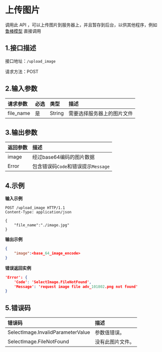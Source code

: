 # 上传图片
调用此 API ，可以上传图片到服务器上，并且暂存到后台，以供其他程序，例如 [鲁棒模型]() 直接调用

## 1.接口描述

接口地址：`/upload_image`

请求方法：POST

## 2.输入参数

| 请求参数  | 必选 | 类型   | 描述                       |
| :-------- | :--- | :----- | :------------------------- |
| file_name | 是   | String | 需要选择服务器上的图片文件 |

## 3.输出参数

| 返回参数 | 描述                                |
| :------- | :---------------------------------- |
| image    | 经过base64编码的图片数据            |
| Error    | 包含错误码`Code`和错误提示`Message` |

## 4.示例

**输入示例**
```curl
POST /upload_image HTTP/1.1
Content-Type: application/json

{
    "file_name":"./image.jpg"
}
```

**输出示例**
```json
{
    "image":<base_64_image_encode>
}
```

**错误返回实例**
```json
'Error': {
    'Code': 'SelectImage.FileNotFound',
    'Message': 'request image file adv_101802.png not found'
}
```

## 5.错误码
| 错误码                            | 描述             |
| :-------------------------------- | :--------------- |
| SelectImage.InvalidParameterValue | 参数值错误。     |
| SelectImage.FileNotFound          | 没有此图片文件。 |
